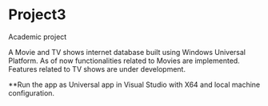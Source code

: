 # Project3
Academic project

A Movie and TV shows internet database built using Windows Universal Platform.
As of now functionalities related to Movies are implemented.
Features related to TV shows are under development.

**Run the app as Universal app in Visual Studio with X64 and local machine configuration.
